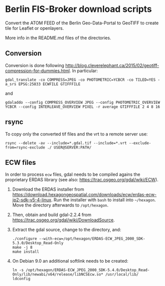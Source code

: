 Berlin FIS-Broker download scripts
==================================

Convert the ATOM FEED of the Berlin Geo-Data-Portal to GeoTIFF to create tile for Leaflet or openlayers.

More info in the README.md files of the directories.


Conversion
----------

Conversion is done following http://blog.cleverelephant.ca/2015/02/geotiff-compression-for-dummies.html. In particular:

```
gdal_translate -co COMPRESS=JPEG -co PHOTOMETRIC=YCBCR -co TILED=YES -a_srs EPSG:25833 ECWFILE GTIFFFILE
```

and

```
gdaladdo --config COMPRESS_OVERVIEW JPEG --config PHOTOMETRIC_OVERVIEW YCBCR --config INTERLEAVE_OVERVIEW PIXEL -r average GTIFFFILE 2 4 8 16
```

rsync
-----

To copy only the converted tif files and the vrt to a remote server use:

```
rsync --delete -av --include=*.gdal.tif --include=*.vrt --exclude-from=rsync-exclude ./ USER@SERVER:PATH/
```

ECW files
---------

In order to process `ecw` files, gdal needs to be compiled agains the proprietary ERDAS library (see also: https://trac.osgeo.org/gdal/wiki/ECW).

1) Download the ERDAS installer from https://download.hexagongeospatial.com/downloads/ecw/erdas-ecw-jp2-sdk-v5-4-linux. Run the installer with `bash` to install into `~/hexagon`. Move the directory afterwards to `/opt/hexagon`.

2) Then, obtain and build gdal-2.2.4 from https://trac.osgeo.org/gdal/wiki/DownloadSource.

3) Extract the gdal source, change to the directory, and:

    ```
    ./configure --with-ecw=/opt/hexagon/ERDAS-ECW_JPEG_2000_SDK-5.3.0/Desktop_Read-Only
    make -j 8
    make install
    ```

4) On Debian 9.0 an additional softlink needs to be created:

    ```
    ln -s /opt/hexagon/ERDAS-ECW_JPEG_2000_SDK-5.4.0/Desktop_Read-Only/lib/newabi/x64/release/libNCSEcw.so* /usr/local/lib/
    ldconfig
    ```
